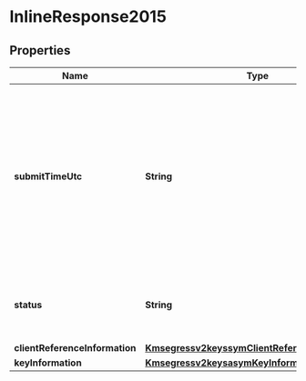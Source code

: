 
# InlineResponse2015

## Properties
Name | Type | Description | Notes
------------ | ------------- | ------------- | -------------
**submitTimeUtc** | **String** | Time of request in UTC. Format: &#x60;YYYY-MM-DDThh:mm:ssZ&#x60; Example &#x60;2016-08-11T22:47:57Z&#x60; equals August 11, 2016, at 22:47:57 (10:47:57 p.m.). The &#x60;T&#x60; separates the date and the time. The &#x60;Z&#x60; indicates UTC.  |  [optional]
**status** | **String** | The status of the submitted transaction. Possible values:  - ACCEPTED  |  [optional]
**clientReferenceInformation** | [**Kmsegressv2keyssymClientReferenceInformation**](Kmsegressv2keyssymClientReferenceInformation.md) |  |  [optional]
**keyInformation** | [**Kmsegressv2keysasymKeyInformation**](Kmsegressv2keysasymKeyInformation.md) |  |  [optional]



